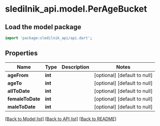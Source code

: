 # sledilnik_api.model.PerAgeBucket

## Load the model package
```dart
import 'package:sledilnik_api/api.dart';
```

## Properties
Name | Type | Description | Notes
------------ | ------------- | ------------- | -------------
**ageFrom** | **int** |  | [optional] [default to null]
**ageTo** | **int** |  | [optional] [default to null]
**allToDate** | **int** |  | [optional] [default to null]
**femaleToDate** | **int** |  | [optional] [default to null]
**maleToDate** | **int** |  | [optional] [default to null]

[[Back to Model list]](../README.md#documentation-for-models) [[Back to API list]](../README.md#documentation-for-api-endpoints) [[Back to README]](../README.md)


